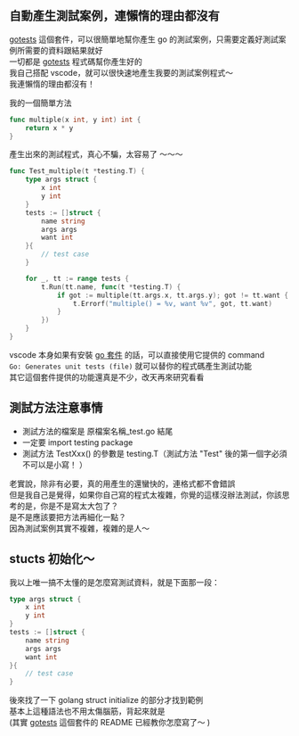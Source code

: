 
## 自動產生測試案例，連懶惰的理由都沒有

[gotests][]  這個套件，可以很簡單地幫你產生 go 的測試案例，只需要定義好測試案例所需要的資料跟結果就好  
一切都是 [gotests][] 程式碼幫你產生好的  
我自己搭配 vscode，就可以很快速地產生我要的測試案例程式～  
我連懶惰的理由都沒有！  

我的一個簡單方法

```go
func multiple(x int, y int) int {
	return x * y
}
```

產生出來的測試程式，真心不騙，太容易了 ～～～  

```go
func Test_multiple(t *testing.T) {
	type args struct {
		x int
		y int
	}
	tests := []struct {
		name string
		args args
		want int
	}{
		// test case
	}

	for _, tt := range tests {
		t.Run(tt.name, func(t *testing.T) {
			if got := multiple(tt.args.x, tt.args.y); got != tt.want {
				t.Errorf("multiple() = %v, want %v", got, tt.want)
			}
		})
	}
}
```

vscode 本身如果有安裝 [go 套件](https://marketplace.visualstudio.com/items?itemName=lukehoban.Go) 的話，可以直接使用它提供的 command  
`Go: Generates unit tests (file)` 就可以替你的程式碼產生測試功能   
其它這個套件提供的功能還真是不少，改天再來研究看看    

## 測試方法注意事情

- 測試方法的檔案是 原檔案名稱_test.go 結尾  
- 一定要 import testing package
- 測試方法 TestXxx() 的參數是 testing.T（測試方法 "Test" 後的第一個字必須不可以是小寫！ ）

老實說，除非有必要，真的用產生的還蠻快的，連格式都不會錯誤  
但是我自己是覺得，如果你自己寫的程式太複雜，你覺的這樣沒辦法測試，你該思考的是，你是不是寫太大包了？  
是不是應該要把方法再細化一點？  
因為測試案例其實不複雜，複雜的是人～  

## stucts 初始化～

我以上唯一搞不太懂的是怎麼寫測試資料，就是下面那一段：  

```go
type args struct {
	x int
	y int
}
tests := []struct {
	name string
	args args
	want int
}{
	// test case
}
```

後來找了一下 golang struct initialize 的部分才找到範例  
基本上這種語法也不用太傷腦筋，背起來就是  
(其實 [gotests][] 這個套件的 README 已經教你怎麼寫了～ )

[gotests]: https://github.com/cweill/gotests